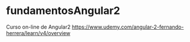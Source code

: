 # fundamentosAngular2
Curso on-line de Angular2
https://www.udemy.com/angular-2-fernando-herrera/learn/v4/overview
